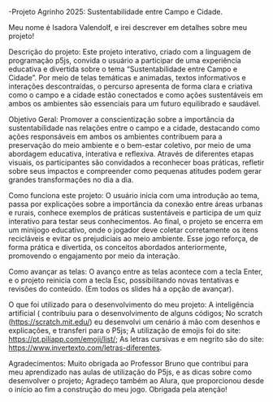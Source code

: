 -Projeto Agrinho 2025: Sustentabilidade entre Campo e Cidade.

Meu nome é Isadora Valendolf, e irei descrever em detalhes sobre meu projeto!

Descrição do projeto: Este projeto interativo, criado com a linguagem de programação p5js, convida o usuário a participar de uma experiência educativa e divertida sobre o tema
“Sustentabilidade entre Campo e Cidade”. Por meio de telas temáticas e animadas, textos informativos e interações descontraídas, o percurso apresenta de forma clara e criativa como o campo e a cidade estão conectados e
como ações sustentáveis em ambos os ambientes são essenciais para um futuro equilibrado e saudável.

Objetivo Geral:
Promover a conscientização sobre a importância da sustentabilidade nas relações entre o campo e a cidade, destacando como ações responsáveis em ambos os ambientes contribuem para
a preservação do meio ambiente e o bem-estar coletivo, por meio de uma abordagem educativa, interativa e reflexiva.
Através de diferentes etapas visuais, os participantes são convidados a reconhecer boas práticas, refletir sobre seus impactos e compreender como
pequenas atitudes podem gerar grandes transformações no dia a dia.

Como funciona este projeto: O usuário inicia com uma introdução ao tema, passa por explicações sobre a importância da conexão entre áreas urbanas e rurais, conhece exemplos de práticas sustentáveis e participa de um quiz
interativo para testar seus conhecimentos.
Ao final, o projeto se encerra em um minijogo educativo, onde o jogador deve coletar corretamente os itens recicláveis e evitar os prejudiciais ao meio ambiente. Esse jogo reforça, de forma prática e divertida,
os conceitos abordados anteriormente, promovendo o engajamento por meio da interação.

Como avançar as telas:
O avanço entre as telas acontece com a tecla Enter, e o projeto reinicia com a tecla Esc, possibilitando novas tentativas e revisões do conteúdo.
(Em todos os slides há a opção de avançar).

O que foi utilizado para o desenvolvimento do meu projeto:
A inteligência artificial ( contribuiu para o desenvolvimento de alguns códigos;
No scratch (https://scratch.mit.edu/) eu desenvolvi um cenário á mão com desenhos e explicações, e transferi para o P5js;
A utilização de emojis foi do site: https://pt.piliapp.com/emoji/list/;
As letras cursivas e em negrito são do site: https://www.invertexto.com/letras-diferentes.

Agradecimentos: Muito obrigada ao Professor Bruno que contribui para meu aprendizado nas aulas de utilização do P5js,
e as dicas sobre como desenvolver o projeto;
Agradeço também ao Alura, que proporcionou desde o início ao fim a construção do meu jogo.
Obrigada pela atenção!


















